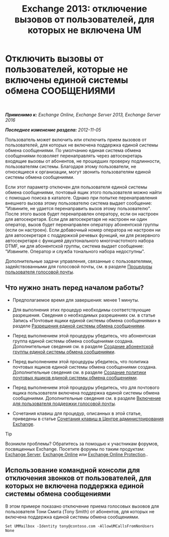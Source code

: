 ﻿---
title: 'Exchange 2013: отключение вызовов от пользователей, для которых не включена UM'
TOCTitle: Отключить вызовы от пользователей, которые не включены единой системы обмена СООБЩЕНИЯМИ
ms:assetid: 272ff4ab-b4d9-4647-98e2-7c171f9dfc3f
ms:mtpsurl: https://technet.microsoft.com/ru-ru/library/JJ673516(v=EXCHG.150)
ms:contentKeyID: 50487653
ms.date: 05/22/2018
mtps_version: v=EXCHG.150
ms.translationtype: MT
---

# Отключить вызовы от пользователей, которые не включены единой системы обмена СООБЩЕНИЯМИ

 

_**Применимо к:** Exchange Online, Exchange Server 2013, Exchange Server 2016_

_**Последнее изменение раздела:** 2012-11-05_

Пользователь может включить или отключить прием вызовов от пользователей, для которых не включена поддержка единой системы обмена сообщениями. По умолчанию единая система обмена сообщениями позволяет перенаправлять через автосекретарь входящие вызовы от абонентов, не прошедших проверку подлинности, пользователям системы. Благодаря этому пользователи, не относящиеся к организации, могут звонить пользователям единой системы обмена сообщениями.

Если этот параметр отключен для пользователя единой системы обмена сообщениями, почтовый ящик этого пользователя можно найти с помощью поиска в каталоге. Однако при попытке перенаправления внешнего вызова этому пользователю система выдает сообщение: "Извините, не удается перенаправить вызов этому пользователю". После этого вызов будет перенаправлен оператору, если он настроен для автосекретаря. Если для автосекретаря не настроен ни один оператор, вызов будет перенаправлен оператору абонентской группы (если он настроен). Если добавочный номер оператора не настроен ни для автосекретаря с поддержкой речевых функций, ни для резервного автосекретаря с функцией двухтонального многочастотного набора DTMF, ни для абонентской группы, система выдает сообщение: "Извините. Оператор и служба тонального набора недоступны".

Дополнительные задачи управления, связанные с пользователями, задействованными для голосовой почты, см. в разделе [Процедуры пользователя голосовой почты](voice-mail-enabled-user-procedures-exchange-2013-help.md).

## Что нужно знать перед началом работы?

  - Предполагаемое время для завершения: менее 1 минуты.

  - Для выполнения этих процедур необходимы соответствующие разрешения. Сведения о необходимых разрешениях см. в статье Запись «Почтовые ящики единой системы обмена сообщениями» в разделе [Разрешения единой системы обмена сообщениями](unified-messaging-permissions-exchange-2013-help.md).

  - Перед выполнением этой процедуры убедитесь, что абонентская группа единой системы обмена сообщениями создана. Дополнительные сведения см. в разделе [Создание абонентской группы единой системы обмена сообщениями](create-a-um-dial-plan-exchange-2013-help.md).

  - Перед выполнением этой процедуры убедитесь, что политика почтовых ящиков единой системы обмена сообщениями создана. Дополнительные сведения см. в разделе [Создание политики почтовых ящиков единой системы обмена сообщениями](create-a-um-mailbox-policy-exchange-2013-help.md).

  - Перед выполнением этой процедуры убедитесь, что для почтового ящика пользователя включена поддержка единой системы обмена сообщениями. Дополнительные сведения см. в разделе [Включение для пользователя поддержки голосовой почты](enable-a-user-for-voice-mail-exchange-2013-help.md).

  - Сочетания клавиш для процедур, описанных в этой статье, приведены в статье [Сочетания клавиш в Центре администрирования Exchange](keyboard-shortcuts-in-the-exchange-admin-center-exchange-online-protection-help.md).

> [!TIP]  
> Возникли проблемы? Обратитесь за помощью к участникам форумов, посвященных Exchange. Посетите форумы по таким продуктам: <a href="https://go.microsoft.com/fwlink/p/?linkid=60612">Exchange Server</a>, <a href="https://go.microsoft.com/fwlink/p/?linkid=267542">Exchange Online</a> или <a href="https://go.microsoft.com/fwlink/p/?linkid=285351">Exchange Online Protection</a>..


## Использование командной консоли для отключения звонков от пользователей, для которых не включена поддержка единой системы обмена сообщениями

В этом примере показано отключение приема голосовых вызовов для пользователя Тони Смита (Tony Smith) от абонентов, для которых не включена поддержка единой системы обмена сообщениями.

    Set UMMailbox -Identity tony@contoso.com -AllowUMCallsFromNonUsers None


